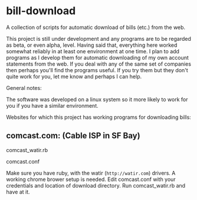 bill-download
=============

A collection of scripts for automatic download of bills (etc.) from the web.

This project is still under development and any programs are to be regarded as beta, or even alpha, level.  Having said that, everything here worked somewhat reliably in at least one environment at one time.   I plan to add programs as I develop them for automatic downloading of my own account statements from the web.   If you deal with any of the same set of companies then perhaps you'll find the programs useful.   If you try them but they don't quite work for you, let me know and perhaps I can help.

General notes:

  The software was developed on a linux system so it more likely to work for you if you have a similar environment.

Websites for which this project has working programs for downloading bills:

comcast.com: (Cable ISP in SF Bay)
------------

comcast_watir.rb

comcast.conf

Make sure you have ruby, with the watir (`http://watir.com`) drivers.  A working chrome 
brower setup is needed.  Edit comcast.conf with your credentials and location of download 
directory.  Run comcast_watir.rb and have at it.



